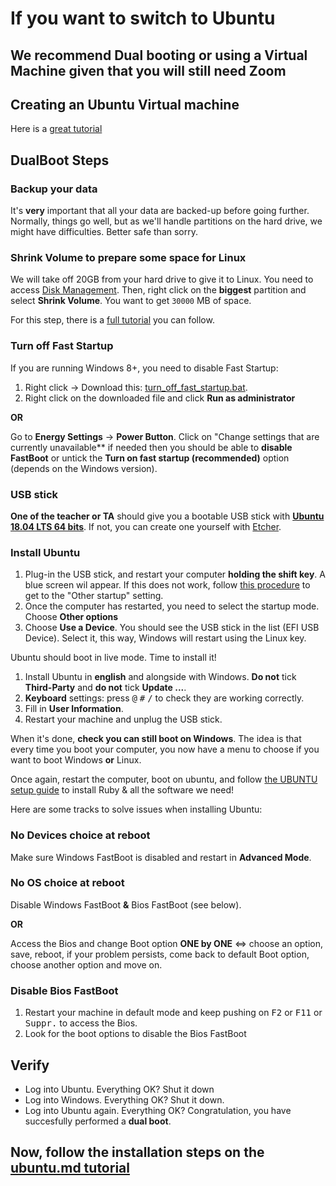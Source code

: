 # If you want to switch to Ubuntu
## We recommend Dual booting or using a Virtual Machine given that you will still need Zoom

## Creating an Ubuntu Virtual machine
Here is a [great tutorial](https://www.lifewire.com/install-ubuntu-linux-windows-10-steps-2202108)

## DualBoot Steps

### Backup your data

It's **very** important that all your data are backed-up before going further. Normally, things go well, but as we'll handle partitions on the hard drive, we might have difficulties. Better safe than sorry.

### Shrink Volume to prepare some space for Linux

We will take off 20GB from your hard drive to give it to Linux. You need to access [Disk Management](http://pcsupport.about.com/od/windows-8/a/disk-management-windows-8.htm). Then, right click on the **biggest** partition and select **Shrink Volume**. You want to get `30000` MB of space.

For this step, there is a [full tutorial](http://www.everydaylinuxuser.com/2015/11/how-to-shrink-windows-10-to-make-space.html) you can follow.

### Turn off Fast Startup

If you are running Windows 8+, you need to disable Fast Startup:

1. Right click -> Download this: [turn_off_fast_startup.bat](https://raw.githubusercontent.com/lewagon/setup/master/utils/turn_off_fast_startup.bat).
1. Right click on the downloaded file and click **Run as administrator**

**OR**

Go to **Energy Settings** -> **Power Button**. Click on "Change settings that are currently unavailable** if needed then you should be able to **disable FastBoot** or untick the **Turn on fast startup (recommended)** option (depends on the Windows version).

### USB stick

**One of the teacher or TA** should give you a bootable USB stick with [**Ubuntu 18.04 LTS 64 bits**](https://www.ubuntu.com/download/desktop). If not, you can create one yourself with [Etcher](https://etcher.io/).

### Install Ubuntu

1. Plug-in the USB stick, and restart your computer **holding the shift key**. A blue screen wil appear. If this does not work, follow [this procedure](https://support.microsoft.com/en-us/instantanswers/f40a95aa-1e34-4907-98ba-a308fd10a786/get-to-safe-mode-and-other-startup-settings-in-windows-10) to get to the "Other startup" setting.
1. Once the computer has restarted, you need to select the startup mode. Choose **Other options**
1. Choose **Use a Device**. You should see the USB stick in the list (EFI USB Device). Select it, this way, Windows will restart using the Linux key.

Ubuntu should boot in live mode. Time to install it!

1. Install Ubuntu in **english** and alongside with Windows. **Do not** tick **Third-Party** and **do not** tick **Update ...**.
1. **Keyboard** settings: press <kbd>@</kbd> <kbd>#</kbd> <kbd>/</kbd> to check they are working correctly.
1. Fill in **User Information**.
1. Restart your machine and unplug the USB stick.

When it's done, **check you can still boot on Windows**. The idea is that every time you boot your computer, you now have a menu to choose if you want to boot Windows **or** Linux.

Once again, restart the computer, boot on ubuntu, and follow [the UBUNTU setup guide](UBUNTU.md) to install Ruby & all the software we need!

Here are some tracks to solve issues when installing Ubuntu:

### No Devices choice at reboot

Make sure Windows FastBoot is disabled and restart in **Advanced Mode**.

### No OS choice at reboot

Disable Windows FastBoot **&** Bios FastBoot (see below).

**OR**

Access the Bios and change Boot option **ONE by ONE** <=> choose an option, save, reboot, if your problem persists, come back to default Boot option, choose another option and move on.

### Disable Bios FastBoot

1. Restart your machine in default mode and keep pushing on <kbd>F2</kbd> or <kbd>F11</kbd> or <kbd>Suppr.</kbd> to access the Bios.
2. Look for the boot options to disable the Bios FastBoot

## Verify
- Log into Ubuntu. Everything OK? Shut it down
- Log into Windows. Everything OK? Shut it down.
- Log into Ubuntu again. Everything OK? Congratulation, you have succesfully performed a **dual boot**. 

## Now, follow the installation steps on the [ubuntu.md tutorial](https://github.com/Strive-School/ai_setup/blob/master/operating_system/ubuntu.md)
